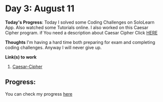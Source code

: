 # Day 3: August 11

**Today's Progress**: Today I solved some Coding Challenges on SoloLearn App. Also watched some Tutorials online. I also worked on this Caesar Cipher program. if You need a description about Caesar Cipher Click [HERE](https://en.wikipedia.org/wiki/Caesar_cipher)
<br>
 
**Thoughts** I'm having a hard time both preparing for exam and completing coding challenges. Anyway I will never give up.
  
**Link(s) to work**
1. [Caesar-Cipher](https://github.com/KhudadadKhawari/100DaysOfCode/blob/main/003-Caesar-Cipher/caesar-cipher.py)

## Progress:
You can check my progress [here](https://github.com/KhudadadKhawari/100-days-of-code/blob/master/log.md)